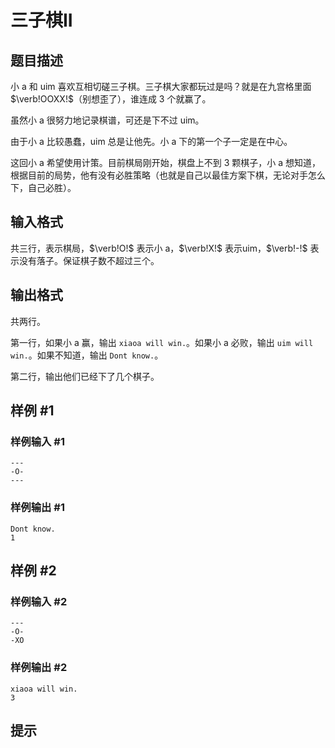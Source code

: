 # 三子棋II

## 题目描述

小 a 和 uim 喜欢互相切磋三子棋。三子棋大家都玩过是吗？就是在九宫格里面 $\verb!OOXX!$（别想歪了），谁连成 $3$ 个就赢了。

虽然小 a 很努力地记录棋谱，可还是下不过 uim。

由于小 a 比较愚蠢，uim 总是让他先。小 a 下的第一个子一定是在中心。

这回小 a 希望使用计策。目前棋局刚开始，棋盘上不到 $3$ 颗棋子，小 a 想知道，根据目前的局势，他有没有必胜策略（也就是自己以最佳方案下棋，无论对手怎么下，自己必胜）。


## 输入格式

共三行，表示棋局，$\verb!O!$ 表示小 a，$\verb!X!$ 表示uim，$\verb!-!$ 表示没有落子。保证棋子数不超过三个。


## 输出格式

共两行。

第一行，如果小 a 赢，输出 `xiaoa will win.`。如果小 a 必败，输出 `uim will win.`。如果不知道，输出 `Dont know.`。

第二行，输出他们已经下了几个棋子。


## 样例 #1

### 样例输入 #1
```
---
-O-
---
```

### 样例输出 #1

```
Dont know.
1
```

## 样例 #2

### 样例输入 #2
```
---
-O-
-XO
```

### 样例输出 #2

```
xiaoa will win.
3
```

## 提示


